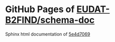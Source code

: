 GitHub Pages of [EUDAT-B2FIND/schema-doc](https://github.com/EUDAT-B2FIND/schema-doc.git)
===
Sphinx html documentation of [5e4d7069](https://github.com/EUDAT-B2FIND/schema-doc/tree/5e4d70696dcc03d6b420aaa63719f0c14b7ee4ca)
